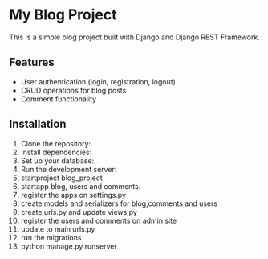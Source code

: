 # My Blog Project

This is a simple blog project built with Django and Django REST Framework.

## Features
- User authentication (login, registration, logout)
- CRUD operations for blog posts
- Comment functionality

## Installation

1. Clone the repository:
2. Install dependencies:
3. Set up your database:
4. Run the development server:
5. startproject blog_project
6. startapp blog, users and comments.
7. register the apps on settings.py
8. create models  and serializers for blog,comments and users
9. create urls.py and update views.py
9. register the users and comments on admin site
11. update to main urls.py 
12. run the migrations
13.  python manage.py runserver